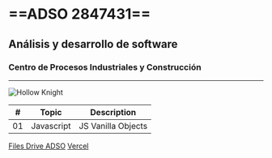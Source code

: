 # ==ADSO 2847431==
## Análisis y desarrollo de software
### Centro de Procesos Industriales y Construcción

---

![Hollow Knight](https://tinyurl.com/53z57anx)

| #  | Topic      | Description          |
|----|---------   |----------------------|
| 01 | Javascript | JS Vanilla Objects   |

[Files Drive ADSO](https://tinyurl.com/4657t2vw)
[Vercel](https://vercel.com/liseths-projects/adso2847431)
